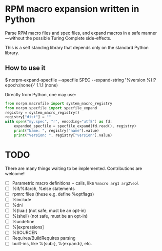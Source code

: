 RPM macro expansion written in Python
=====================================

Parse RPM macro files and spec files, and expand macros in a safe manner—without
the possible Turing Complete side-effects.

This is a self standing library that depends only on the standard Python
library.

How to use it
-------------

$ norpm-expand-specfile --specfile SPEC --expand-string '%version %{!?epoch:(none)}'
1.1.1 (none)

Directly from Python, one may use:

```python
from norpm.macrofile import system_macro_registry
from norpm.specfile import specfile_expand
registry = system_macro_registry()
registry["dist"] = ""
with open("my.spec", "r", encoding="utf8") as fd:
    expanded_specfile = specfile_expand(fd.read(), registry)
    print("Name: ", registry["name"].value)
    print("Version: ", registry["version"].value)
```

TODO
====

There are many things waiting to be implemented.  Contributions are welcome!

- [ ] Parametric macro definitions + calls, like `%macro arg1 arg2\eol`
- [ ] %if/%ifarch, %else statements
- [ ] rpmrc files (these e.g. define %optflags)
- [ ] %include
- [ ] %dnl
- [ ] %{lua:} (not safe, must be an opt-in)
- [ ] %(shell) (not safe, must be an opt-in)
- [ ] %undefine
- [ ] %[expressions]
- [ ] %SOURCEN
- [ ] Requires/BuildRequires parsing
- [ ] built-ins, like %{sub:}, %{expand:}, etc.
